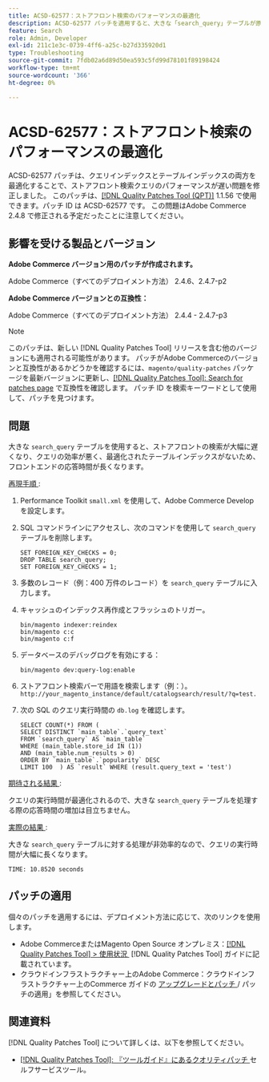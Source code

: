 ```yaml
---
title: ACSD-62577：ストアフロント検索のパフォーマンスの最適化
description: ACSD-62577 パッチを適用すると、大きな「search_query」テーブルが原因でクエリの実行が遅くなるため、ストアフロントの検索パフォーマンスが低下するAdobe Commerceの問題が修正されます。
feature: Search
role: Admin, Developer
exl-id: 211c1e3c-0739-4ff6-a25c-b27d335920d1
type: Troubleshooting
source-git-commit: 7fdb02a6d89d50ea593c5fd99d78101f89198424
workflow-type: tm+mt
source-wordcount: '366'
ht-degree: 0%

---
```


# ACSD-62577：ストアフロント検索のパフォーマンスの最適化

ACSD-62577 パッチは、クエリインデックスとテーブルインデックスの両方を最適化することで、ストアフロント検索クエリのパフォーマンスが遅い問題を修正しました。 このパッチは、[[!DNL Quality Patches Tool (QPT)]](/help/tools/quality-patches-tool/quality-patches-tool-to-self-serve-quality-patches.md) 1.1.56 で使用できます。パッチ ID は ACSD-62577 です。 この問題はAdobe Commerce 2.4.8 で修正される予定だったことに注意してください。

## 影響を受ける製品とバージョン

**Adobe Commerce バージョン用のパッチが作成されます。**

Adobe Commerce（すべてのデプロイメント方法） 2.4.6、2.4.7-p2

**Adobe Commerce バージョンとの互換性：**

Adobe Commerce（すべてのデプロイメント方法） 2.4.4 - 2.4.7-p3

>[!NOTE]
>
>このパッチは、新しい [!DNL Quality Patches Tool] リリースを含む他のバージョンにも適用される可能性があります。 パッチがAdobe Commerceのバージョンと互換性があるかどうかを確認するには、`magento/quality-patches` パッケージを最新バージョンに更新し、[[!DNL Quality Patches Tool]: Search for patches page](https://experienceleague.adobe.com/tools/commerce-quality-patches/index.html?lang=ja) で互換性を確認します。 パッチ ID を検索キーワードとして使用して、パッチを見つけます。

## 問題

大きな `search_query` テーブルを使用すると、ストアフロントの検索が大幅に遅くなり、クエリの効率が悪く、最適化されたテーブルインデックスがないため、フロントエンドの応答時間が長くなります。

<u> 再現手順 </u>:

1. Performance Toolkit `small.xml` を使用して、Adobe Commerce Develop を設定します。
1. SQL コマンドラインにアクセスし、次のコマンドを使用して `search_query` テーブルを削除します。

   ```
   SET FOREIGN_KEY_CHECKS = 0;  
   DROP TABLE search_query;  
   SET FOREIGN_KEY_CHECKS = 1;  
   ```

1. 多数のレコード（例：400 万件のレコード）を `search_query` テーブルに入力します。
1. キャッシュのインデックス再作成とフラッシュのトリガー。

   ```
   bin/magento indexer:reindex  
   bin/magento c:c  
   bin/magento c:f  
   ```

1. データベースのデバッグログを有効にする：

   ```
   bin/magento dev:query-log:enable  
   ```

1. ストアフロント検索バーで用語を検索します（例：）。
   `http://your_magento_instance/default/catalogsearch/result/?q=test.`
1. 次の SQL のクエリ実行時間の `db.log` を確認します。

   ```
   SELECT COUNT(*) FROM (  
   SELECT DISTINCT `main_table`.`query_text`  
   FROM `search_query` AS `main_table`  
   WHERE (main_table.store_id IN (1))  
   AND (main_table.num_results > 0)  
   ORDER BY `main_table`.`popularity` DESC  
   LIMIT 100  ) AS `result` WHERE (result.query_text = 'test')  
   ```

<u> 期待される結果 </u>:

クエリの実行時間が最適化されるので、大きな `search_query` テーブルを処理する際の応答時間の増加は目立ちません。

<u> 実際の結果 </u>:

大きな `search_query` テーブルに対する処理が非効率的なので、クエリの実行時間が大幅に長くなります。

```
TIME: 10.8520 seconds  
```

## パッチの適用

個々のパッチを適用するには、デプロイメント方法に応じて、次のリンクを使用します。

* Adobe CommerceまたはMagento Open Source オンプレミス：[[!DNL Quality Patches Tool] > 使用状況 &#x200B;](/help/tools/quality-patches-tool/usage.md) [!DNL Quality Patches Tool] ガイドに記載されています。
* クラウドインフラストラクチャー上のAdobe Commerce：クラウドインフラストラクチャー上のCommerce ガイドの [&#x200B; アップグレードとパッチ &#x200B;](https://experienceleague.adobe.com/docs/commerce-cloud-service/user-guide/develop/upgrade/apply-patches.html?lang=ja)/ パッチの適用」を参照してください。

## 関連資料

[!DNL Quality Patches Tool] について詳しくは、以下を参照してください。

* [[!DNL Quality Patches Tool]: 『ツールガイド』にあるクオリティパッチ &#x200B;](/help/tools/quality-patches-tool/quality-patches-tool-to-self-serve-quality-patches.md) セルフサービスツール。
